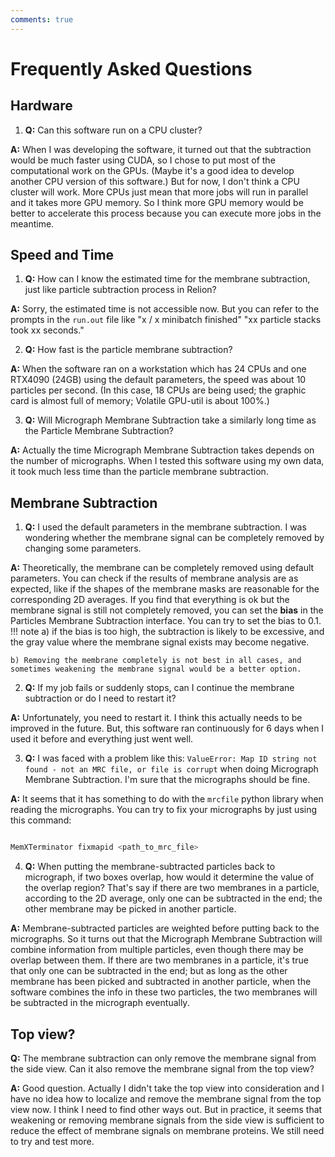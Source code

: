 ```yaml
---
comments: true
---
```


# Frequently Asked Questions

## Hardware

1) **Q:** Can this software run on a CPU cluster?

**A:** When I was developing the software, it turned out that the subtraction would be much faster using CUDA, so I chose to put most of the computational work on the GPUs. (Maybe it's a good idea to develop another CPU version of this software.) But for now, I don't think a CPU cluster will work. More CPUs just mean that more jobs will run in parallel and it takes more GPU memory. So I think more GPU memory would be better to accelerate this process because you can execute more jobs in the meantime.

## Speed and Time

1) **Q:** How can I know the estimated time for the membrane subtraction, just like particle subtraction process in Relion?

**A:** Sorry, the estimated time is not accessible now. But you can refer to the prompts in the `run.out` file like "x / x minibatch finished" "xx particle stacks took xx seconds."

2) **Q:** How fast is the particle membrane subtraction?

**A:** When the software ran on a workstation which has 24 CPUs and one RTX4090 (24GB) using the default parameters, the speed was about 10 particles per second. (In this case, 18 CPUs are being used; the graphic card is almost full of memory; Volatile GPU-util is about 100%.)

3) **Q:** Will Micrograph Membrane Subtraction take a similarly long time as the Particle Membrane Subtraction?

**A:** Actually the time Micrograph Membrane Subtraction takes depends on the number of micrographs. When I tested this software using my own data, it took much less time than the particle membrane subtraction.

## Membrane Subtraction

1) **Q:** I used the default parameters in the membrane subtraction. I was wondering whether the membrane signal can be completely removed by changing some parameters.

**A:** Theoretically, the membrane can be completely removed using default parameters. You can check if the results of membrane analysis are as expected, like if the shapes of the membrane masks are reasonable for the corresponding 2D averages. If you find that everything is ok but the membrane signal is still not completely removed, you can set the **bias** in the Particles Membrane Subtraction interface. You can try to set the bias to 0.1.
!!! note
    a) if the bias is too high, the subtraction is likely to be excessive, and the gray value where the membrane signal exists may become negative.

    b) Removing the membrane completely is not best in all cases, and sometimes weakening the membrane signal would be a better option.

2) **Q:** If my job fails or suddenly stops, can I continue the membrane subtraction or do I need to restart it?

**A:** Unfortunately, you need to restart it. I think this actually needs to be improved in the future. But, this software ran continuously for 6 days when I used it before and everything just went well.

3) **Q:** I was faced with a problem like this: `ValueError: Map ID string not found - not an MRC file, or file is corrupt` when doing Micrograph Membrane Subtraction. I'm sure that the micrographs should be fine.

**A:** It seems that it has something to do with the `mrcfile` python library when reading the micrographs. You can try to fix your micrographs by just using this command:

```bash

MemXTerminator fixmapid <path_to_mrc_file>
```

4) **Q:** When putting the membrane-subtracted particles back to micrograph, if two boxes overlap, how would it determine the value of the overlap region? That's say if there are two membranes in a particle, according to the 2D average, only one can be subtracted in the end; the other membrane may be picked in another particle.

**A:** Membrane-subtracted particles are weighted before putting back to the micrographs. So it turns out that the Micrograph Membrane Subtraction will combine information from multiple particles, even though there may be overlap between them. If there are two membranes in a particle, it's true that only one can be subtracted in the end; but as long as the other membrane has been picked and subtracted in another particle, when the software combines the info in these two particles, the two membranes will be subtracted in the micrograph eventually.

## Top view?

**Q:** The membrane subtraction can only remove the membrane signal from the side view. Can it also remove the membrane signal from the top view?

**A:** Good question. Actually I didn't take the top view into consideration and I have no idea how to localize and remove the membrane signal from the top view now. I think I need to find other ways out. But in practice, it seems that weakening or removing membrane signals from the side view is sufficient to reduce the effect of membrane signals on membrane proteins. We still need to try and test more.